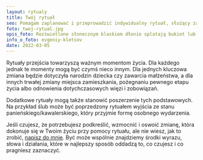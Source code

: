 ```yaml
---
layout: rytualy
title: Twój rytuał
seo: Pomagam zaplanować i przeprowadzić indywidualny rytuał, służący zaznaczeniu i oswojeniu ważnych momentów w Twoim życiu.
foto: twoj-rytual.jpg
opis_foto: Rozświetlone słonecznym blaskiem dłonie splatają bukiet lub wieniec z traw o długich miękkich pióropuszach i z rozmarynu.
info_o_foto: evgeniy-kletsov
date: 2022-03-05
---
```

Rytuały przejścia towarzyszą ważnym momentom życia. Dla każdego jednak te momenty mogą być czymś nieco innym. Dla jednych kluczowa zmiana będzie dotyczyła narodzin dziecka czy zawarcia małżeństwa, a dla innych trwałej zmiany miejsca zamieszkania, pożegnaniu pewnego etapu życia albo odnowienia dotychczasowych więzi i zobowiązań.

Dodatkowe rytuały mogą także stanowić poszerzenie tych podstawowych. Na przykład ślub może być poprzedzony rytuałem wyjścia ze stanu panieńskiego/kawalerskiego, który przyjmie formę osobnego wydarzenia.

Jeśli czujesz, że potrzebujesz podkreślić, wzmocnić i oswoić zmianę, która dokonuje się w Twoim życiu przy pomocy rytuału, ale nie wiesz, jak to zrobić, [napisz do mnie](/kontakt/). Być może wspólnie znajdziemy środki wyrazu, słowa i działania, które w najlepszy sposób oddadzą to, co czujesz i co pragniesz zaznaczyć.